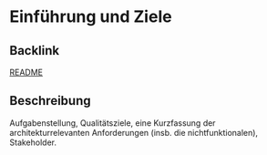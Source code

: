 # Einführung und Ziele

## Backlink
[README](/../../README.md)

## Beschreibung
Aufgabenstellung, Qualitätsziele, eine Kurzfassung der architekturrelevanten Anforderungen (insb. die nichtfunktionalen), Stakeholder.
